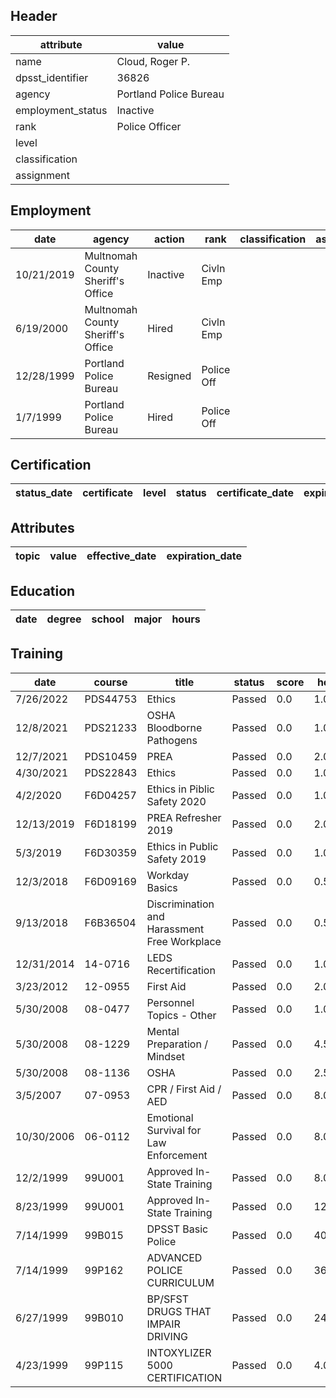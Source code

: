 ## Header
| attribute | value |
| --------- | ----- |
| name | Cloud, Roger P. |
| dpsst_identifier | 36826 |
| agency | Portland Police Bureau |
| employment_status | Inactive |
| rank | Police Officer |
| level |  |
| classification |  |
| assignment |  |
## Employment
| date | agency | action | rank | classification | assignment |
| ---- | ------ | ------ | ---- | -------------- | ---------- |
| 10/21/2019 | Multnomah County Sheriff's Office | Inactive | Civln Emp |  |  |
| 6/19/2000 | Multnomah County Sheriff's Office | Hired | Civln Emp |  |  |
| 12/28/1999 | Portland Police Bureau | Resigned | Police Off |  |  |
| 1/7/1999 | Portland Police Bureau | Hired | Police Off |  |  |
## Certification
| status_date | certificate | level | status | certificate_date | expiration_date | probation_date |
| ----------- | ----------- | ----- | ------ | ---------------- | --------------- | -------------- |
## Attributes
| topic | value | effective_date | expiration_date |
| ----- | ----- | -------------- | --------------- |
## Education
| date | degree | school | major | hours |
| ---- | ------ | ------ | ----- | ----- |
## Training
| date | course | title | status | score | hours |
| ---- | ------ | ----- | ------ | ----- | ----- |
| 7/26/2022 | PDS44753 | Ethics | Passed | 0.0 | 1.00 |
| 12/8/2021 | PDS21233 | OSHA  Bloodborne Pathogens | Passed | 0.0 | 1.00 |
| 12/7/2021 | PDS10459 | PREA | Passed | 0.0 | 2.00 |
| 4/30/2021 | PDS22843 | Ethics | Passed | 0.0 | 1.00 |
| 4/2/2020 | F6D04257 | Ethics in Piblic Safety 2020 | Passed | 0.0 | 1.00 |
| 12/13/2019 | F6D18199 | PREA Refresher 2019 | Passed | 0.0 | 2.00 |
| 5/3/2019 | F6D30359 | Ethics in Public Safety 2019 | Passed | 0.0 | 1.00 |
| 12/3/2018 | F6D09169 | Workday Basics | Passed | 0.0 | 0.50 |
| 9/13/2018 | F6B36504 | Discrimination and Harassment Free Workplace | Passed | 0.0 | 0.50 |
| 12/31/2014 | 14-0716 | LEDS Recertification | Passed | 0.0 | 1.00 |
| 3/23/2012 | 12-0955 | First Aid | Passed | 0.0 | 2.00 |
| 5/30/2008 | 08-0477 | Personnel Topics - Other | Passed | 0.0 | 1.00 |
| 5/30/2008 | 08-1229 | Mental Preparation / Mindset | Passed | 0.0 | 4.50 |
| 5/30/2008 | 08-1136 | OSHA | Passed | 0.0 | 2.50 |
| 3/5/2007 | 07-0953 | CPR / First Aid / AED | Passed | 0.0 | 8.00 |
| 10/30/2006 | 06-0112 | Emotional Survival for Law Enforcement | Passed | 0.0 | 8.00 |
| 12/2/1999 | 99U001 | Approved In-State Training | Passed | 0.0 | 8.00 |
| 8/23/1999 | 99U001 | Approved In-State Training | Passed | 0.0 | 12.00 |
| 7/14/1999 | 99B015 | DPSST Basic Police | Passed | 0.0 | 400.00 |
| 7/14/1999 | 99P162 | ADVANCED POLICE CURRICULUM | Passed | 0.0 | 360.00 |
| 6/27/1999 | 99B010 | BP/SFST  DRUGS THAT IMPAIR DRIVING | Passed | 0.0 | 24.00 |
| 4/23/1999 | 99P115 | INTOXYLIZER 5000 CERTIFICATION | Passed | 0.0 | 4.00 |
